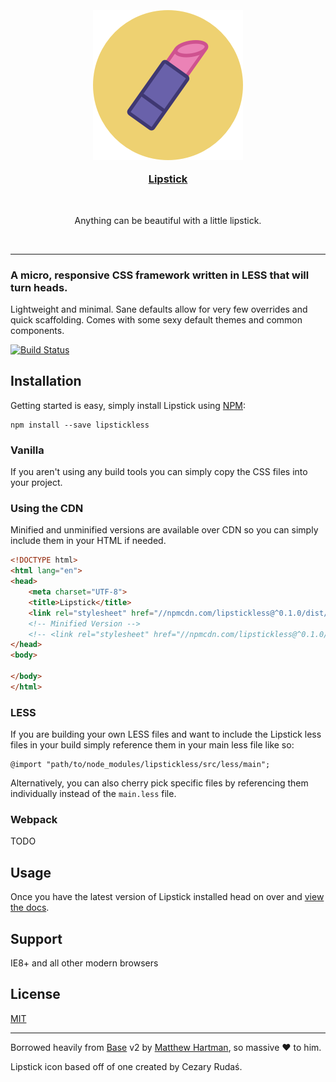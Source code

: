 <h3 align="center">
  <br>
  <a href="https://github.com/bullish-ventures/lipstick">
    <img src="src/images/logo.png" alt="Lipstick logo">
    <p>Lipstick</p>
</a>
</h3>
<br>
<p align="center">Anything can be beautiful with a little lipstick.</p>
<br>

---

### A micro, responsive CSS framework written in LESS that will turn heads.

Lightweight and minimal. Sane defaults allow for very few overrides and quick scaffolding. Comes with some sexy default themes and common components.

[![Build Status](https://travis-ci.org/bullish-ventures/lipstick.svg?branch=master)](https://travis-ci.org/bullishventures/lipstick)

## Installation

Getting started is easy, simply install Lipstick using [NPM](https://www.npmjs.com/):

    npm install --save lipstickless

### Vanilla

If you aren't using any build tools you can simply copy the CSS files into your project.

### Using the CDN

Minified and unminified versions are available over CDN so you can simply include them in your HTML if needed.

```html
<!DOCTYPE html>
<html lang="en">
<head>
    <meta charset="UTF-8">
    <title>Lipstick</title>
    <link rel="stylesheet" href="//npmcdn.com/lipstickless@^0.1.0/dist/lipstick.css">
    <!-- Minified Version -->
    <!-- <link rel="stylesheet" href="//npmcdn.com/lipstickless@^0.1.0/dist/lipstick.min.css"> -->
</head>
<body>
    
</body>
</html>
```

### LESS

If you are building your own LESS files and want to include the Lipstick less files in your build simply reference them in your main less file like so:

```less
@import "path/to/node_modules/lipstickless/src/less/main";
```

Alternatively, you can also cherry pick specific files by referencing them individually instead of the `main.less` file.

### Webpack

TODO

## Usage

Once you have the latest version of Lipstick installed head on over and [view the docs](http://bullish.io/opensource/lipstick).

## Support
IE8+ and all other modern browsers

## License
[MIT](./LICENSE)

---

Borrowed heavily from [Base](http://getbase.org) v2 by [Matthew Hartman](http://twitter.com/matthewhartmans), so massive :heart:  to him.

Lipstick icon based off of one created by Cezary Rudaś.
